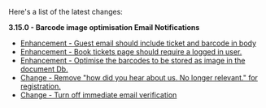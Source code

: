 Here's a list of the latest changes:

**3.15.0 - Barcode image optimisation Email Notifications**

- [Enhancement - Guest email should include ticket and barcode in body](https://trello.com/c/dH1BQkUu/525-events-guest-email-should-include-ticket-and-barcode-in-body)
- [Enhancement - Book tickets page should require a logged in user.](https://trello.com/c/knfp3MVI/539-events-book-tickets-page-should-require-a-logged-in-user)
- [Enhancement - Optimise the barcodes to be stored as image in the document Db.](https://trello.com/c/9AfCeBup/543-optimise-the-barcodes-to-be-stored-as-image-in-the-document-db)
- [Change - Remove "how did you hear about us. No longer relevant." for registration.](https://trello.com/c/RB7Xl6Jj/540-remove-how-did-you-hear-about-us-no-longer-relevant)
- [Change - Turn off immediate email verification](https://trello.com/c/ktVALoDy/538-turn-off-immediate-email-verification)